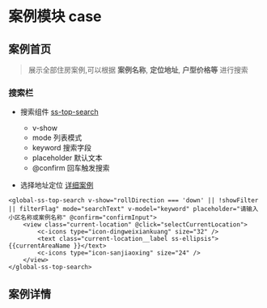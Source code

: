 # 案例模块 case

## 案例首页
>展示全部住房案例,可以根据 **案例名称**, **定位地址**, **户型价格等** 进行搜索
### 搜索栏
- 搜索组件 [ss-top-search]()
    + v-show
    + mode 列表模式
    + keyword 搜索字段
    + placeholder 默认文本
    + @confirm  回车触发搜索

- 选择地址定位 [详细案例](./07.选择地址定位.md)
```vue
<global-ss-top-search v-show="rollDirection === 'down' || !showFilter || filterFlag" mode="searchText" v-model="keyword" placeholder="请输入小区名称或案例名称" @confirm="confirmInput">
    <view class="current-location" @click="selectCurrentLocation">
        <c-icons type="icon-dingweixiankuang" size="32" />
        <text class="current-location__label ss-ellipsis">{{currentAreaName }}</text>
        <c-icons type="icon-sanjiaoxing" size="24" />
    </view>
</global-ss-top-search>
```
## 案例详情
